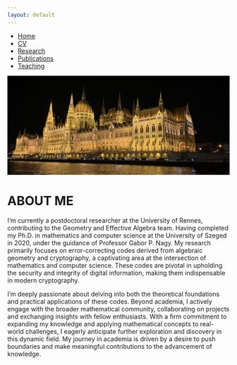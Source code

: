 ```yaml
---
layout: default
---
```


<div class="navbar">
  <ul>
    <li><a href="./index.html" class="active">Home</a></li>
    <li><a href="./cv.html">CV</a></li>
    <li><a href="./research.html">Research</a></li>
    <li><a href="./publications.html">Publications</a></li>
    <li><a href="./teaching.html">Teaching</a></li>
  </ul>
</div>


![Cover](assets/img/homeCover.jpg)

# ABOUT ME

I’m currently a postdoctoral researcher at the University of Rennes, contributing to the Geometry and Effective Algebra team. Having completed my Ph.D. in mathematics and computer science at the University of Szeged in 2020, under the guidance of Professor Gabor P. Nagy. My research primarily focuses on error-correcting codes derived from algebraic geometry and cryptography, a captivating area at the intersection of mathematics and computer science. These codes are pivotal in upholding the security and integrity of digital information, making them indispensable in modern cryptography.

I’m deeply passionate about delving into both the theoretical foundations and practical applications of these codes. Beyond academia, I actively engage with the broader mathematical community, collaborating on projects and exchanging insights with fellow enthusiasts. With a firm commitment to expanding my knowledge and applying mathematical concepts to real-world challenges, I eagerly anticipate further exploration and discovery in this dynamic field. My journey in academia is driven by a desire to push boundaries and make meaningful contributions to the advancement of knowledge.
